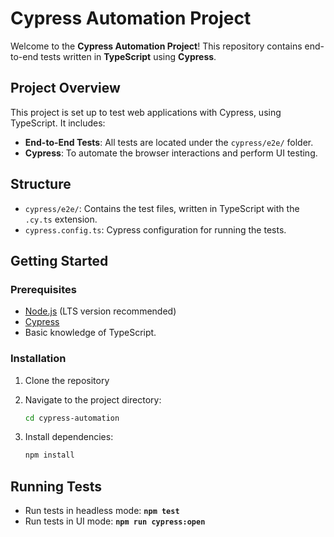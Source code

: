 # Cypress Automation Project

Welcome to the **Cypress Automation Project**! This repository contains end-to-end tests written in **TypeScript** using **Cypress**.

## Project Overview

This project is set up to test web applications with Cypress, using TypeScript. It includes:

- **End-to-End Tests**: All tests are located under the `cypress/e2e/` folder.
- **Cypress**: To automate the browser interactions and perform UI testing.

## Structure

- `cypress/e2e/`: Contains the test files, written in TypeScript with the `.cy.ts` extension.
- `cypress.config.ts`: Cypress configuration for running the tests.

## Getting Started

### Prerequisites

- [Node.js](https://nodejs.org/) (LTS version recommended)
- [Cypress](https://www.cypress.io/)
- Basic knowledge of TypeScript.

### Installation

1. Clone the repository

2. Navigate to the project directory:

   ```bash
   cd cypress-automation
3. Install dependencies:
   ```bash
   npm install


## Running Tests

- Run tests in headless mode: **`npm test`**
- Run tests in UI mode: **`npm run cypress:open`**
